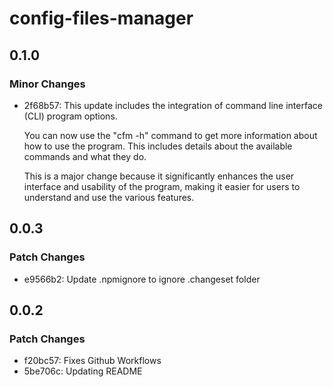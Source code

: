 # config-files-manager

## 0.1.0

### Minor Changes

- 2f68b57: This update includes the integration of command line interface (CLI) program options.

  You can now use the "cfm -h" command to get more information about how to use the program.
  This includes details about the available commands and what they do.

  This is a major change because it significantly enhances the user interface and usability of the program,
  making it easier for users to understand and use the various features.

## 0.0.3

### Patch Changes

- e9566b2: Update .npmignore to ignore .changeset folder

## 0.0.2

### Patch Changes

- f20bc57: Fixes Github Workflows
- 5be706c: Updating README
